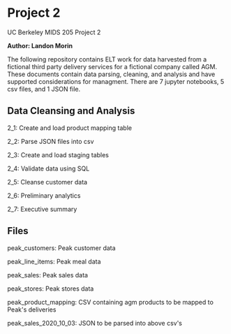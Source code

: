 # Project 2
UC Berkeley MIDS 205 Project 2

**Author: Landon Morin**

The following repository contains ELT work for data harvested from a fictional third party delivery services for a fictional company called AGM. These documents contain data parsing, cleaning, and analysis and have supported considerations for managment. There are 7 jupyter notebooks, 5 csv files, and 1 JSON file. 

## Data Cleansing and Analysis
2_1: Create and load product mapping table

2_2: Parse JSON files into csv

2_3: Create and load staging tables

2_4: Validate data using SQL

2_5: Cleanse customer data

2_6: Preliminary analytics

2_7: Executive summary

## Files
peak_customers: Peak customer data

peak_line_items: Peak meal data

peak_sales: Peak sales data

peak_stores: Peak stores data

peak_product_mapping: CSV containing agm products to be mapped to Peak's deliveries

peak_sales_2020_10_03: JSON to be parsed into above csv's
